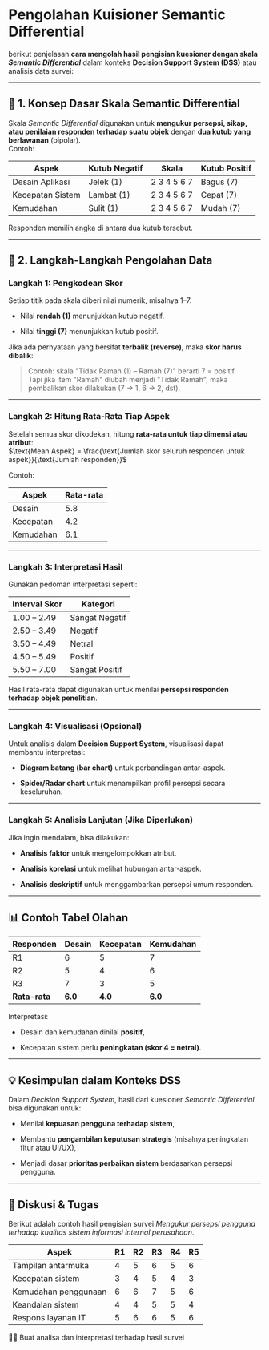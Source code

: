 
# Pengolahan Kuisioner Semantic Differential

berikut penjelasan **cara mengolah hasil pengisian kuesioner dengan skala _Semantic Differential_** dalam konteks **Decision Support System (DSS)** atau analisis data survei:

---

## 🧩 1. Konsep Dasar Skala Semantic Differential

Skala _Semantic Differential_ digunakan untuk **mengukur persepsi, sikap, atau penilaian responden terhadap suatu objek** dengan **dua kutub yang berlawanan** (bipolar).  
Contoh:

|Aspek|Kutub Negatif|Skala|Kutub Positif|
|---|---|---|---|
|Desain Aplikasi|Jelek (1)|2 3 4 5 6 7|Bagus (7)|
|Kecepatan Sistem|Lambat (1)|2 3 4 5 6 7|Cepat (7)|
|Kemudahan|Sulit (1)|2 3 4 5 6 7|Mudah (7)|

Responden memilih angka di antara dua kutub tersebut.

---

## 🧮 2. Langkah-Langkah Pengolahan Data

### Langkah 1: Pengkodean Skor

Setiap titik pada skala diberi nilai numerik, misalnya 1–7.

- Nilai **rendah (1)** menunjukkan kutub negatif.
    
- Nilai **tinggi (7)** menunjukkan kutub positif.
    

Jika ada pernyataan yang bersifat **terbalik (reverse)**, maka **skor harus dibalik**:

> Contoh: skala "Tidak Ramah (1) – Ramah (7)" berarti 7 = positif.  
> Tapi jika item "Ramah" diubah menjadi "Tidak Ramah", maka pembalikan skor dilakukan (7 → 1, 6 → 2, dst).

---

### Langkah 2: Hitung Rata-Rata Tiap Aspek

Setelah semua skor dikodekan, hitung **rata-rata untuk tiap dimensi atau atribut**:  
$\text{Mean Aspek} = \frac{\text{Jumlah skor seluruh responden untuk aspek}}{\text{Jumlah responden}}$

Contoh:

|Aspek|Rata-rata|
|---|---|
|Desain|5.8|
|Kecepatan|4.2|
|Kemudahan|6.1|

---

### Langkah 3: Interpretasi Hasil

Gunakan pedoman interpretasi seperti:

|Interval Skor|Kategori|
|---|---|
|1.00 – 2.49|Sangat Negatif|
|2.50 – 3.49|Negatif|
|3.50 – 4.49|Netral|
|4.50 – 5.49|Positif|
|5.50 – 7.00|Sangat Positif|

Hasil rata-rata dapat digunakan untuk menilai **persepsi responden terhadap objek penelitian**.

---

### Langkah 4: Visualisasi (Opsional)

Untuk analisis dalam **Decision Support System**, visualisasi dapat membantu interpretasi:

- **Diagram batang (bar chart)** untuk perbandingan antar-aspek.
    
- **Spider/Radar chart** untuk menampilkan profil persepsi secara keseluruhan.
    

---

### Langkah 5: Analisis Lanjutan (Jika Diperlukan)

Jika ingin mendalam, bisa dilakukan:

- **Analisis faktor** untuk mengelompokkan atribut.
    
- **Analisis korelasi** untuk melihat hubungan antar-aspek.
    
- **Analisis deskriptif** untuk menggambarkan persepsi umum responden.
    

---

## 📊 Contoh Tabel Olahan

|Responden|Desain|Kecepatan|Kemudahan|
|---|---|---|---|
|R1|6|5|7|
|R2|5|4|6|
|R3|7|3|5|
|**Rata-rata**|**6.0**|**4.0**|**6.0**|

Interpretasi:

- Desain dan kemudahan dinilai **positif**,
    
- Kecepatan sistem perlu **peningkatan (skor 4 = netral)**.
    

---

## 💡 Kesimpulan dalam Konteks DSS

Dalam _Decision Support System_, hasil dari kuesioner _Semantic Differential_ bisa digunakan untuk:

- Menilai **kepuasan pengguna terhadap sistem**,
    
- Membantu **pengambilan keputusan strategis** (misalnya peningkatan fitur atau UI/UX),
    
- Menjadi dasar **prioritas perbaikan sistem** berdasarkan persepsi pengguna.
    

---

## 💼 Diskusi & Tugas

Berikut adalah contoh hasil pengisian survei _Mengukur persepsi pengguna terhadap kualitas sistem informasi internal perusahaan_. 

| Aspek                | R1  | R2  | R3  | R4  | R5  |
| -------------------- | --- | --- | --- | --- | --- |
| Tampilan antarmuka   | 4   | 5   | 6   | 5   | 6   |
| Kecepatan sistem     | 3   | 4   | 5   | 4   | 3   |
| Kemudahan penggunaan | 6   | 6   | 7   | 5   | 6   |
| Keandalan sistem     | 4   | 4   | 5   | 5   | 4   |
| Respons layanan IT   | 5   | 6   | 6   | 5   | 6   |


🙋‍♂️ Buat analisa dan interpretasi terhadap hasil survei